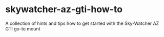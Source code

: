 # skywatcher-az-gti-how-to
A collection of hints and tips how to get started with the Sky-Watcher AZ GTI go-to mount
